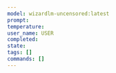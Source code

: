 ```yaml
---
model: wizardlm-uncensored:latest
prompt: 
temperature: 
user_name: USER
completed: 
state: 
tags: []
commands: []
---
```

